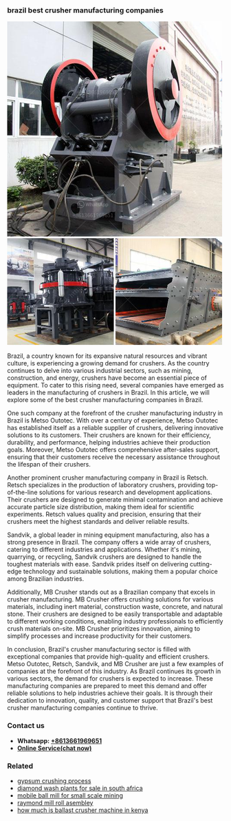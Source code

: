 <h3>brazil best crusher manufacturing companies</h3><img src='1708332512.jpg' alt=''><p>Brazil, a country known for its expansive natural resources and vibrant culture, is experiencing a growing demand for crushers. As the country continues to delve into various industrial sectors, such as mining, construction, and energy, crushers have become an essential piece of equipment. To cater to this rising need, several companies have emerged as leaders in the manufacturing of crushers in Brazil. In this article, we will explore some of the best crusher manufacturing companies in Brazil.</p><p>One such company at the forefront of the crusher manufacturing industry in Brazil is Metso Outotec. With over a century of experience, Metso Outotec has established itself as a reliable supplier of crushers, delivering innovative solutions to its customers. Their crushers are known for their efficiency, durability, and performance, helping industries achieve their production goals. Moreover, Metso Outotec offers comprehensive after-sales support, ensuring that their customers receive the necessary assistance throughout the lifespan of their crushers.</p><p>Another prominent crusher manufacturing company in Brazil is Retsch. Retsch specializes in the production of laboratory crushers, providing top-of-the-line solutions for various research and development applications. Their crushers are designed to generate minimal contamination and achieve accurate particle size distribution, making them ideal for scientific experiments. Retsch values quality and precision, ensuring that their crushers meet the highest standards and deliver reliable results.</p><p>Sandvik, a global leader in mining equipment manufacturing, also has a strong presence in Brazil. The company offers a wide array of crushers, catering to different industries and applications. Whether it's mining, quarrying, or recycling, Sandvik crushers are designed to handle the toughest materials with ease. Sandvik prides itself on delivering cutting-edge technology and sustainable solutions, making them a popular choice among Brazilian industries.</p><p>Additionally, MB Crusher stands out as a Brazilian company that excels in crusher manufacturing. MB Crusher offers crushing solutions for various materials, including inert material, construction waste, concrete, and natural stone. Their crushers are designed to be easily transportable and adaptable to different working conditions, enabling industry professionals to efficiently crush materials on-site. MB Crusher prioritizes innovation, aiming to simplify processes and increase productivity for their customers.</p><p>In conclusion, Brazil's crusher manufacturing sector is filled with exceptional companies that provide high-quality and efficient crushers. Metso Outotec, Retsch, Sandvik, and MB Crusher are just a few examples of companies at the forefront of this industry. As Brazil continues its growth in various sectors, the demand for crushers is expected to increase. These manufacturing companies are prepared to meet this demand and offer reliable solutions to help industries achieve their goals. It is through their dedication to innovation, quality, and customer support that Brazil's best crusher manufacturing companies continue to thrive.</p><h3>Contact us</h3><ul><li><strong>Whatsapp:&nbsp;<a href="https://wa.me/8613661969651">+8613661969651</a></strong></li><li><a href="https://swt.shibang-china.com/?git&amp;zhl&amp;brazil best crusher manufacturing companies"><strong>Online Service(chat now)</strong></a></li></ul><h3>Related</h3><ul><li><a href='gypsum crushing process.md'>gypsum crushing process</a></li><li><a href='diamond wash plants for sale in south africa.md'>diamond wash plants for sale in south africa</a></li><li><a href='mobile ball mill for small scale mining.md'>mobile ball mill for small scale mining</a></li><li><a href='raymond mill roll asembley.md'>raymond mill roll asembley</a></li><li><a href='how much is ballast crusher machine in kenya.md'>how much is ballast crusher machine in kenya</a></li></ul>